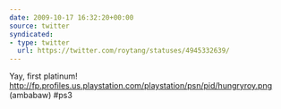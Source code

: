 ```yaml
---
date: 2009-10-17 16:32:20+00:00
source: twitter
syndicated:
- type: twitter
  url: https://twitter.com/roytang/statuses/4945332639/
---
```


Yay, first platinum! http://fp.profiles.us.playstation.com/playstation/psn/pid/hungryroy.png (ambabaw) #ps3